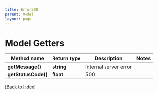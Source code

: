 ```yaml
---
title: Error500
parent: Model
layout: page
---
```


# Model Getters

Method name | Return type | Description | Notes
------------ | ------------- | ------------- | -------------
**getMessage()** | **string** | Internal server error |
**getStatusCode()** | **float** | 500 |

[[Back to Index]](../index.md)

